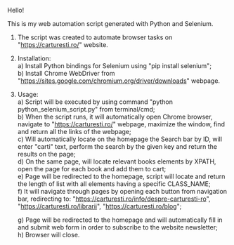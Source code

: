 Hello!

This is my web automation script generated with Python and Selenium.
1. The script was created to automate browser tasks on "https://carturesti.ro/" website.
2. Installation:\
	a) Install Python bindings for Selenium using "pip install selenium";\
	b) Install Chrome WebDriver from "https://sites.google.com/chromium.org/driver/downloads" webpage.
3. Usage:\
	a) Script will be executed by using command "python python_selenium_script.py" from terminal/cmd;\
	b) When the script runs, it will automatically open Chrome browser, navigate to "https://carturesti.ro/" webpage, maximize the window, find and return all the links of the webpage;\
	c) Will automatically locate on the homepage the Search bar by ID, will enter "carti" text, perform the search by the given key and return the results on the page;\
	d) On the same page, will locate relevant books elements by XPATH, open the page for each book and add them to cart;\
	e) Page will be redirected to the homepage, script will locate and return the length of list with all elements having a specific CLASS_NAME;\
	f) It will navigate through pages by opening each button from navigation bar, redirecting to: "https://carturesti.ro/info/despre-carturesti-ro", "https://carturesti.ro/librarii", "https://carturesti.ro/blog";

 	g) Page will be redirected to the homepage and will automatically fill in and submit web form in order to subscribe to the website newsletter;\
	h) Browser will close.
